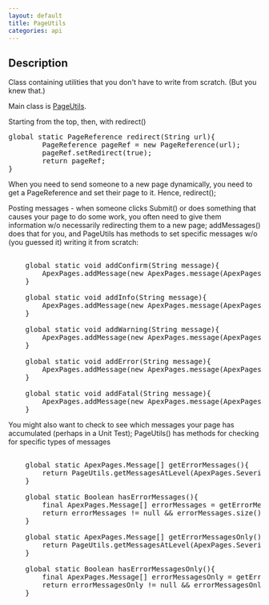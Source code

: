 ```yaml
---
layout: default
title: PageUtils
categories: api
---
```

Description
----------------

Class containing utilities that you don't have to write from scratch.  (But you knew that.)

Main class is [PageUtils](https://github.com/apex-commons/visualforce/PageUtils.cls).

Starting from the top, then, with redirect()
<pre class="brush: java">
global static PageReference redirect(String url){
        PageReference pageRef = new PageReference(url);
        pageRef.setRedirect(true);
        return pageRef;
}
</pre>

When you need to send someone to a new page dynamically, you need to get a PageReference and set their page to it.
Hence, redirect();

Posting messages - when someone clicks Submit() or does something that causes your page to do some work, you often need to give them information w/o necessarily redirecting them to a new page; addMessages() does that for you, and PageUtils has methods to set specific messages w/o (you guessed it) writing it from scratch:

<pre class="brush: java">

    global static void addConfirm(String message){
        ApexPages.addMessage(new ApexPages.message(ApexPages.severity.CONFIRM,message));
    }
    
    global static void addInfo(String message){
        ApexPages.addMessage(new ApexPages.message(ApexPages.severity.INFO,message));
    }
    
    global static void addWarning(String message){
        ApexPages.addMessage(new ApexPages.message(ApexPages.severity.WARNING,message));
    }
    
    global static void addError(String message){
        ApexPages.addMessage(new ApexPages.message(ApexPages.severity.ERROR,message));
    }
    
    global static void addFatal(String message){
        ApexPages.addMessage(new ApexPages.message(ApexPages.severity.FATAL,message));
    }
</pre>

You might also want to check to see which messages your page has accumulated (perhaps in a Unit Test); PageUtils() has methods for checking for specific types of messages
<pre class="brush: java">    
    global static ApexPages.Message[] getErrorMessages(){
        return PageUtils.getMessagesAtLevel(ApexPages.Severity.ERROR, true);
    }

    global static Boolean hasErrorMessages(){
        final ApexPages.Message[] errorMessages = getErrorMessages();
        return errorMessages != null && errorMessages.size() > 0;
    }
    
    global static ApexPages.Message[] getErrorMessagesOnly(){
        return PageUtils.getMessagesAtLevel(ApexPages.Severity.ERROR, false);
    }
    
    global static Boolean hasErrorMessagesOnly(){
    	final ApexPages.Message[] errorMessagesOnly = getErrorMessagesOnly();
        return errorMessagesOnly != null && errorMessagesOnly.size() > 0;
    }   
</pre>